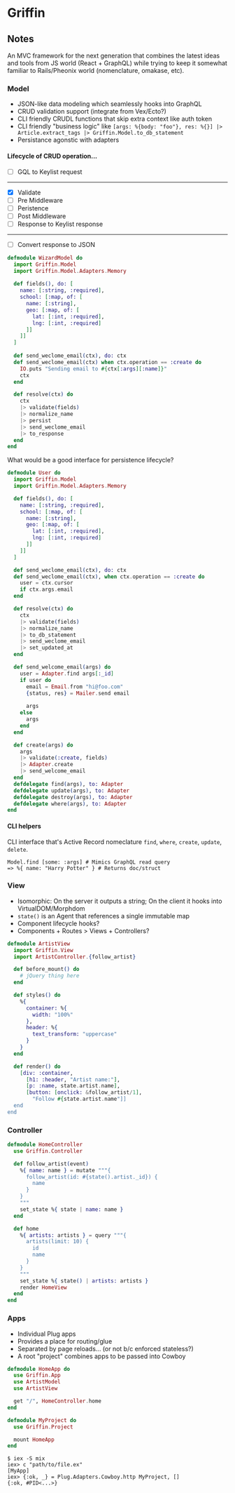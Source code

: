 # Griffin

## Notes

An MVC framework for the next generation that combines the latest ideas and tools from JS world (React + GraphQL) while trying to keep it somewhat familiar to Rails/Pheonix world (nomenclature, omakase, etc).

### Model

- JSON-like data modeling which seamlessly hooks into GraphQL
- CRUD validation support (integrate from Vex/Ecto?)
- CLI friendly CRUDL functions that skip extra context like auth token
- CLI friendly "business logic" like `[args: %{body: "foo"}, res: %{}] |> Article.extract_tags |> Griffin.Model.to_db_statement`
- Persistance agonstic with adapters

#### Lifecycle of CRUD operation...
- [ ] GQL to Keylist request
- --
- [x] Validate
- [ ] Pre Middleware
- [ ] Peristence
- [ ] Post Middleware
- [ ] Response to Keylist response
- --
- [ ] Convert response to JSON

````elixir
defmodule WizardModel do
  import Griffin.Model
  import Griffin.Model.Adapters.Memory
  
  def fields(), do: [
    name: [:string, :required],
    school: [:map, of: [
      name: [:string],
      geo: [:map, of: [
        lat: [:int, :required],
        lng: [:int, :required]
      ]]
    ]] 
  ]
  
  def send_weclome_email(ctx), do: ctx
  def send_weclome_email(ctx) when ctx.operation == :create do
    IO.puts "Sending email to #{ctx[:args][:name]}"
    ctx
  end

  def resolve(ctx) do
    ctx
    |> validate(fields)
    |> normalize_name
    |> persist
    |> send_weclome_email
    |> to_response
  end
end
````

What would be a good interface for persistence lifecycle?

````elixir
defmodule User do
  import Griffin.Model
  import Griffin.Model.Adapters.Memory

  def fields(), do: [
    name: [:string, :required],
    school: [:map, of: [
      name: [:string],
      geo: [:map, of: [
        lat: [:int, :required],
        lng: [:int, :required]
      ]]
    ]]
  ]

  def send_weclome_email(ctx), do: ctx
  def send_weclome_email(ctx), when ctx.operation == :create do
    user = ctx.cursor
    if ctx.args.email
  end

  def resolve(ctx) do
    ctx
    |> validate(fields)
    |> normalize_name
    |> to_db_statement
    |> send_weclome_email
    |> set_updated_at
  end

  def send_welcome_email(args) do
    user = Adapter.find args[:_id]
    if user do
      email = Email.from "hi@foo.com"
      {status, res} = Mailer.send email
      
      args
    else
      args
    end 
  end

  def create(args) do
    args
    |> validate(:create, fields)
    |> Adapter.create
    |> send_welcome_email
  end
  defdelegate find(args), to: Adapter
  defdelegate update(args), to: Adapter
  defdelegate destroy(args), to: Adapter
  defdelegate where(args), to: Adapter
end
````

#### CLI helpers

CLI interface that's Active Record nomeclature `find`, `where`, `create`, `update`, `delete`.

```
Model.find [some: :args] # Mimics GraphQL read query
=> %{ name: "Harry Potter" } # Returns doc/struct
```

### View
- Isomorphic: On the server it outputs a string; On the client it hooks into VirtualDOM/Morphdom
- `state()` is an Agent that references a single immutable map
- Component lifecycle hooks?
- Components + Routes > Views + Controllers?

````elixir
defmodule ArtistView
  import Griffin.View
  import ArtistController.{follow_artist}

  def before_mount() do
    # jQuery thing here
  end

  def styles() do
    %{
      container: %{
        width: "100%"
      },
      header: %{
        text_transform: "uppercase"
      }
    }
  end

  def render() do
    [div: :container,
      [h1: :header, "Artist name:"],
      [p: :name, state.artist.name],
      [button: [onclick: &follow_artist/1],
        "Follow #{state.artist.name"]]
  end
end
````

### Controller

```elixir
defmodule HomeController
  use Griffin.Controller

  def follow_artist(event)
    %{ name: name } = mutate """{
      follow_artist(id: #{state().artist._id}) {
        name
      }
    }
    """
    set_state %{ state | name: name }
  end

  def home
    %{ artists: artists } = query """{
      artists(limit: 10) {
        id
        name
      }
    }
    """
    set_state %{ state() | artists: artists }
    render HomeView
  end
end
```

### Apps

- Individual Plug apps
- Provides a place for routing/glue
- Separated by page reloads... (or not b/c enforced stateless?)
- A root "project" combines apps to be passed into Cowboy

```elixir
defmodule HomeApp do
  use Griffin.App
  use ArtistModel
  use ArtistView

  get "/", HomeController.home
end

defmodule MyProject do
  use Griffin.Project

  mount HomeApp
end
```

```
$ iex -S mix
iex> c "path/to/file.ex"
[MyApp]
iex> {:ok, _} = Plug.Adapters.Cowboy.http MyProject, []
{:ok, #PID<...>}
```
